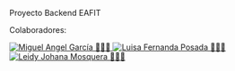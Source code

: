 Proyecto Backend EAFIT

Colaboradores: 

<a href="[https://github.com/johndoe](https://github.com/Mangelzz)">
  <img alt="Miguel Angel García 💙💙💙"/> 
</a>

<a href="[https://github.com/janesmith](https://github.com/luffepo)">
  <img alt="Luisa Fernanda Posada 💙💙💙"/>
</a>


<a href="https://github.com/JohanitaM">
  <img src="" alt="Leidy Johana Mosquera 💙💙💙"/>
</a>
